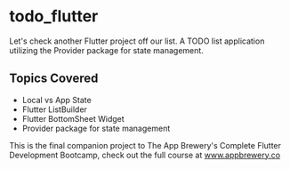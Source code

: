 # todo_flutter

Let's check another Flutter project off our list. A TODO list application utilizing the Provider package for state management.

## Topics Covered
- Local vs App State
- Flutter ListBuilder
- Flutter BottomSheet Widget
- Provider package for state management

This is the final companion project to The App Brewery's Complete Flutter Development Bootcamp, check out the full course at www.appbrewery.co
